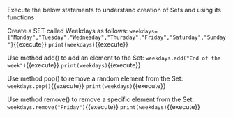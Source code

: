 Execute the below statements to understand creation of Sets and using its functions

 Create a SET called Weekdays as follows: `weekdays={"Monday","Tuesday","Wednesday","Thursday","Friday","Saturday","Sunday"}`{{execute}}
 `print(weekdays)`{{execute}}

 Use method add() to add an element to the Set: `weekdays.add("End of the week")`{{execute}}
 `print(weekdays)`{{execute}}

 Use method pop() to remove a random element from the Set: `weekdays.pop()`{{execute}}
 `print(weekdays)`{{execute}}

 Use method remove() to remove a specific element from the Set: `weekdays.remove("Friday")`{{execute}}
 `print(weekdays)`{{execute}}

